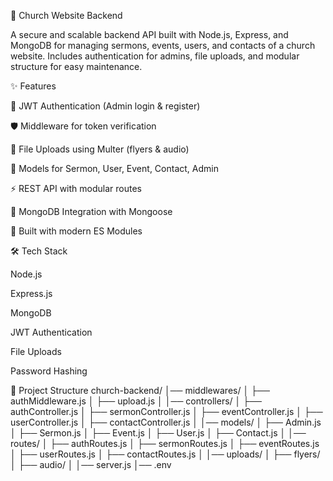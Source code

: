 📖 Church Website Backend

A secure and scalable backend API built with Node.js, Express, and MongoDB for managing sermons, events, users, and contacts of a church website. Includes authentication for admins, file uploads, and modular structure for easy maintenance.

✨ Features

🔑 JWT Authentication (Admin login & register)

🛡️ Middleware for token verification

📂 File Uploads using Multer (flyers & audio)

📖 Models for Sermon, User, Event, Contact, Admin

⚡ REST API with modular routes

💾 MongoDB Integration with Mongoose

🚀 Built with modern ES Modules

🛠️ Tech Stack

Node.js

Express.js

MongoDB

JWT Authentication

File Uploads

Password Hashing

📂 Project Structure
church-backend/
│── middlewares/
│   ├── authMiddleware.js
│   ├── upload.js
│
│── controllers/
│   ├── authController.js
│   ├── sermonController.js
│   ├── eventController.js
│   ├── userController.js
│   ├── contactController.js
│
│── models/
│   ├── Admin.js
│   ├── Sermon.js
│   ├── Event.js
│   ├── User.js
│   ├── Contact.js
│
│── routes/
│   ├── authRoutes.js
│   ├── sermonRoutes.js
│   ├── eventRoutes.js
│   ├── userRoutes.js
│   ├── contactRoutes.js
│
│── uploads/
│   ├── flyers/
│   ├── audio/
│
│── server.js
│── .env